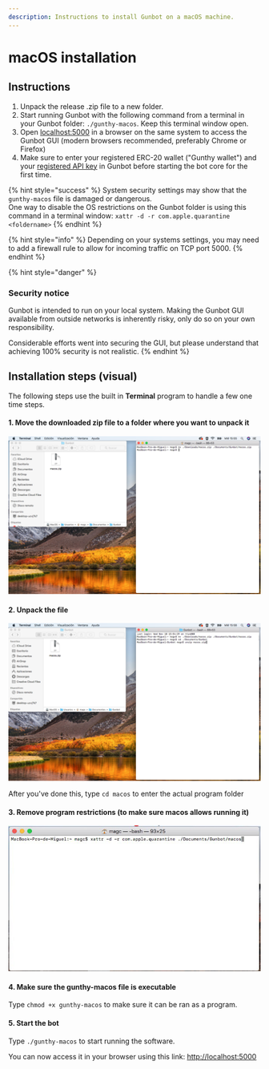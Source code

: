 ```yaml
---
description: Instructions to install Gunbot on a macOS machine.
---
```


# macOS installation

## Instructions

1. Unpack the release .zip file to a new folder.
2. Start running Gunbot with the following command from a terminal in your Gunbot folder:  `./gunthy-macos`. Keep this terminal window open.
3. Open [localhost:5000](http://localhost:5000) in a browser on the same system to access the Gunbot GUI \(modern browsers recommended, preferably Chrome or Firefox\)
4. Make sure to enter your registered ERC-20 wallet \("Gunthy wallet"\) and your [registered API key](../profile-settings/connect-exchange.md) in Gunbot before starting the bot core for the first time.

{% hint style="success" %}
System security settings may show that the `gunthy-macos` file is damaged or dangerous.  
One way to disable the OS restrictions on the Gunbot folder is using this command in a terminal window: `xattr -d -r com.apple.quarantine <foldername>`
{% endhint %}

{% hint style="info" %}
Depending on your systems settings, you may need to add a firewall rule to allow for incoming traffic on TCP port 5000.
{% endhint %}

{% hint style="danger" %}
### Security notice

Gunbot is intended to run on your local system. Making the Gunbot GUI available from outside networks is inherently risky, only do so on your own responsibility.

Considerable efforts went into securing the GUI, but please understand that achieving 100% security is not realistic.
{% endhint %}

## Installation steps \(visual\)

The following steps use the built in **Terminal** program to handle a few one time steps.

#### 1. Move the downloaded zip file to a folder where you want to unpack it

![](../../.gitbook/assets/image%20%28110%29.png)

#### 2. Unpack the file

![In a terminal window, go to the folder where the .zip file is with the cd command, then unpack the zip](../../.gitbook/assets/image%20%28107%29.png)

After you've done this, type `cd macos` to enter the actual program folder

#### 3. Remove program restrictions \(to make sure macos allows running it\)

![Command: xattr -d -r com.apple.quarantine &amp;lt;foldername&amp;gt;](../../.gitbook/assets/image%20%28118%29.png)

#### 4. Make sure the gunthy-macos file is executable

Type `chmod +x gunthy-macos` to make sure it can be ran as a program.

#### 5. Start the bot

Type `./gunthy-macos` to start running the software.

You can now access it in your browser using this link: [http://localhost:5000](http://localhost:5000)

